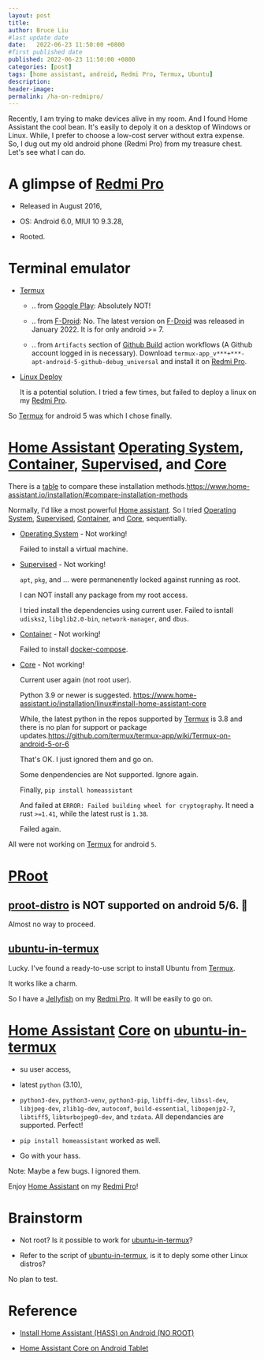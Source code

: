 ```yaml
---
layout: post
title:  
author: Bruce Liu
#last update date
date:   2022-06-23 11:50:00 +0800
#first published date
published: 2022-06-23 11:50:00 +0800
categories: [post]
tags: [home assistant, android, Redmi Pro, Termux, Ubuntu]
description: 
header-image: 
permalink: /ha-on-redmipro/
---
```

Recently, I am trying to make devices alive in my room. And I found Home Assistant the cool bean. It's easily to depoly it on a desktop of Windows or Linux. While, I prefer to choose a low-cost server without extra expense. So, I dug out my old android phone (Redmi Pro) from my treasure chest. Let's see what I can do.

<!--the above is the excerpt-->
<!--more-->
<!--the following is the text-->

# A glimpse of [Redmi Pro]

- Released in August 2016,

- OS: Android 6.0, MIUI 10 9.3.28,

- Rooted.

# Terminal emulator

- [Termux]
	
	- .. from [Google Play]: Absolutely NOT! 
	
	- .. from [F-Droid]: No. The latest version on [F-Droid] was released in January 2022. It is for only android >= 7.
	
	- .. from `Artifacts` section of [Github Build] action workflows (A Github account logged in is necessary). Download `termux-app_v***+***-apt-android-5-github-debug_universal` and install it on [Redmi Pro].
	
- [Linux Deploy]

	It is a potential solution. I tried a few times, but failed to deploy a linux on my [Redmi Pro].
	
So [Termux] for android 5 was which I chose finally.
	
# [Home Assistant] [Operating System], [Container], [Supervised], and [Core]

There is a [table](https://www.home-assistant.io/installation/#compare-installation-methods) to compare these installation methods.<https://www.home-assistant.io/installation/#compare-installation-methods>

Normally, I'd like a most powerful [Home assistant]. So I tried [Operating System], [Supervised], [Container], and [Core], sequentially.

- [Operating System] - Not working!
	
	Failed to install a virtual machine.
	
- [Supervised] - Not working!

	`apt`, `pkg`, and ... were permanenently locked against running as root.
	
	I can NOT install any package from my root access.
	
	I tried install the dependencies using current user. Failed to isntall `udisks2`, `libglib2.0-bin`, `network-manager`, and 	`dbus`.
	
- [Container] - Not working!

	Failed to install [docker-compose](https://docs.docker.com/compose).
	
- [Core] - Not working!

	Current user again (not root user).
	
	Python 3.9 or newer is suggested. <https://www.home-assistant.io/installation/linux#install-home-assistant-core>
	
	While, the latest python in the repos supported by [Termux] is 3.8 and there is no plan for support or package updates.<https://github.com/termux/termux-app/wiki/Termux-on-android-5-or-6>
	
	That's OK. I just ignored them and go on.
	
	Some denpendencies are Not supported. Ignore again.
	
	Finally, `pip install homeassistant`
	
	And failed at `ERROR: Failed building wheel for cryptography`. It need a rust `>=1.41`, while the latest rust is `1.38`.
	
	Failed again.

All were not working on [Termux] for android `5`.

# [PRoot]

## [proot-distro] is NOT supported on android 5/6.  💩

Almost no way to proceed.

## [ubuntu-in-termux]

Lucky. I've found a ready-to-use script to install Ubuntu from [Termux].

It works like a charm.

So I have a [Jellyfish] on my [Redmi Pro]. It will be easily to go on.

# [Home Assistant] [Core] on [ubuntu-in-termux]

- su user access,

- latest `python` (3.10),

- `python3-dev`, `python3-venv`, `python3-pip`, `libffi-dev`, `libssl-dev`, `libjpeg-dev`, `zlib1g-dev`, `autoconf`, `build-essential`, `libopenjp2-7`, `libtiff5`, `libturbojpeg0-dev`, and `tzdata`. All dependancies are supported. Perfect!

- `pip install homeassistant` worked as well.

- Go with your hass.

Note: Maybe a few bugs. I ignored them.

Enjoy [Home Assistant] on my [Redmi Pro]!

# Brainstorm

- Not root? Is it possible to work for [ubuntu-in-termux]?

- Refer to the script of [ubuntu-in-termux], is it to deply some other Linux distros?

No plan to test.


# Reference

- [Install Home Assistant (HASS) on Android (NO ROOT)](https://lucacesarano.medium.com/install-home-assistant-hass-on-android-no-root-fb65b2341126)

- [Home Assistant Core on Android Tablet](https://community.home-assistant.io/t/home-assistant-core-on-android-tablet)


<!--links-->
[Redmi Pro]: https://www.gsmarena.com/xiaomi_redmi_pro-8233.php
[Termux]: https://termux.com
[Google Play]: https://play.google.com
[F-Droid]: https://f-droid.org
[Github Build]: https://github.com/termux/termux-app/actions/workflows/debug_build.yml
[Linux Deploy]: https://github.com/meefik/linuxdeploy
[Home Assistant]: https://www.home-assistant.io
[Operating System]: https://github.com/home-assistant/operating-system
[Container]: https://github.com/home-assistant/docker
[Supervised]: https://github.com/home-assistant/supervisor
[Core]: https://github.com/home-assistant/core
[PRoot]: https://wiki.termux.com/wiki/PRoot
[proot-distro]: https://github.com/termux/proot-distro
[ubuntu-in-termux]: https://github.com/MFDGaming/ubuntu-in-termux
[Jellyfish]: https://releases.ubuntu.com/22.04
